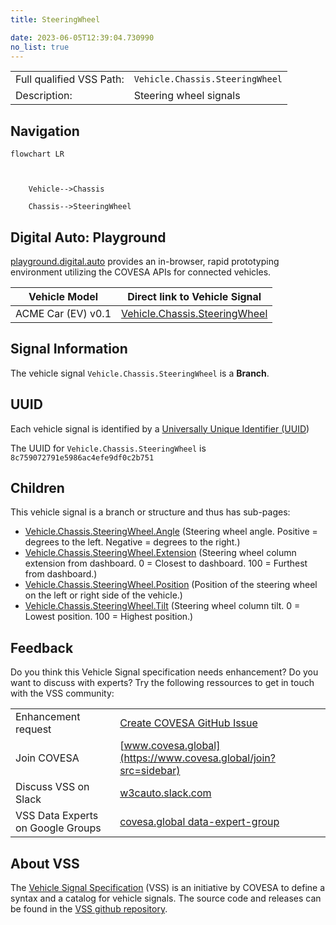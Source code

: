 ```yaml
---
title: SteeringWheel

date: 2023-06-05T12:39:04.730990
no_list: true
---
```



| | |
|---|---|
| Full qualified VSS Path: | `Vehicle.Chassis.SteeringWheel` |
| Description: | Steering wheel signals |

## Navigation

```mermaid
flowchart LR



    Vehicle-->Chassis

    Chassis-->SteeringWheel

```


## Digital Auto: Playground

[playground.digital.auto](http://digital.auto) provides an in-browser, rapid prototyping environment utilizing the COVESA APIs for connected vehicles. 

| Vehicle Model | Direct link to Vehicle Signal |
|---|---|
| ACME Car (EV) v0.1 | [Vehicle.Chassis.SteeringWheel](https://digitalauto.netlify.app/model/STLWzk1WyqVVLbfymb4f/cvi/list/Vehicle.Chassis.SteeringWheel/) |


## Signal Information




The vehicle signal `Vehicle.Chassis.SteeringWheel` is a **Branch**.





## UUID

Each vehicle signal is identified by a [Universally Unique Identifier (UUID](https://en.wikipedia.org/wiki/Universally_unique_identifier))

The UUID for `Vehicle.Chassis.SteeringWheel` is `8c759072791e5986ac4efe9df0c2b751`

## Children

This vehicle signal is a branch or structure and thus has sub-pages:

- [Vehicle.Chassis.SteeringWheel.Angle](angle/) (Steering wheel angle. Positive = degrees to the left. Negative = degrees to the right.)
- [Vehicle.Chassis.SteeringWheel.Extension](extension/) (Steering wheel column extension from dashboard. 0 = Closest to dashboard. 100 = Furthest from dashboard.)
- [Vehicle.Chassis.SteeringWheel.Position](position/) (Position of the steering wheel on the left or right side of the vehicle.)
- [Vehicle.Chassis.SteeringWheel.Tilt](tilt/) (Steering wheel column tilt. 0 = Lowest position. 100 = Highest position.)


## Feedback

Do you think this Vehicle Signal specification needs enhancement? Do you want to discuss with experts? Try the following ressources to get in touch with the VSS community:

| | |
|---|---|
| Enhancement request | [Create COVESA GitHub Issue](https://github.com/COVESA/vehicle_signal_specification/issues/new?body=Please+describe+your+feedback&title=Signal+feedback+Vehicle.Chassis.SteeringWheel) |
| Join COVESA | [www.covesa.global](https://www.covesa.global/join?src=sidebar) |
| Discuss VSS on Slack | [w3cauto.slack.com](http://w3cauto.slack.com/) |
| VSS Data Experts on Google Groups | [covesa.global data-expert-group](https://groups.google.com/a/covesa.global/g/data-expert-group) |

## About VSS

The [Vehicle Signal Specification](https://covesa.github.io/vehicle_signal_specification/) (VSS)
is an initiative by COVESA to define a syntax and a catalog for vehicle signals.
The source code and releases can be found in the [VSS github repository](https://github.com/COVESA/vehicle_signal_specification).

